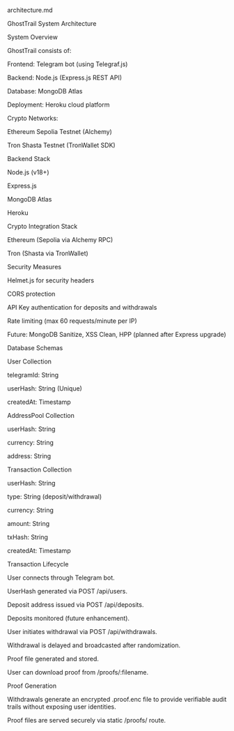 architecture.md

GhostTrail System Architecture

System Overview

GhostTrail consists of:

Frontend: Telegram bot (using Telegraf.js)

Backend: Node.js (Express.js REST API)

Database: MongoDB Atlas

Deployment: Heroku cloud platform

Crypto Networks:

Ethereum Sepolia Testnet (Alchemy)

Tron Shasta Testnet (TronWallet SDK)

Backend Stack

Node.js (v18+)

Express.js

MongoDB Atlas

Heroku

Crypto Integration Stack

Ethereum (Sepolia via Alchemy RPC)

Tron (Shasta via TronWallet)

Security Measures

Helmet.js for security headers

CORS protection

API Key authentication for deposits and withdrawals

Rate limiting (max 60 requests/minute per IP)

Future: MongoDB Sanitize, XSS Clean, HPP (planned after Express upgrade)

Database Schemas

User Collection

telegramId: String

userHash: String (Unique)

createdAt: Timestamp

AddressPool Collection

userHash: String

currency: String

address: String

Transaction Collection

userHash: String

type: String (deposit/withdrawal)

currency: String

amount: String

txHash: String

createdAt: Timestamp

Transaction Lifecycle

User connects through Telegram bot.

UserHash generated via POST /api/users.

Deposit address issued via POST /api/deposits.

Deposits monitored (future enhancement).

User initiates withdrawal via POST /api/withdrawals.

Withdrawal is delayed and broadcasted after randomization.

Proof file generated and stored.

User can download proof from /proofs/:filename.

Proof Generation

Withdrawals generate an encrypted .proof.enc file to provide verifiable audit trails without exposing user identities.

Proof files are served securely via static /proofs/ route.

